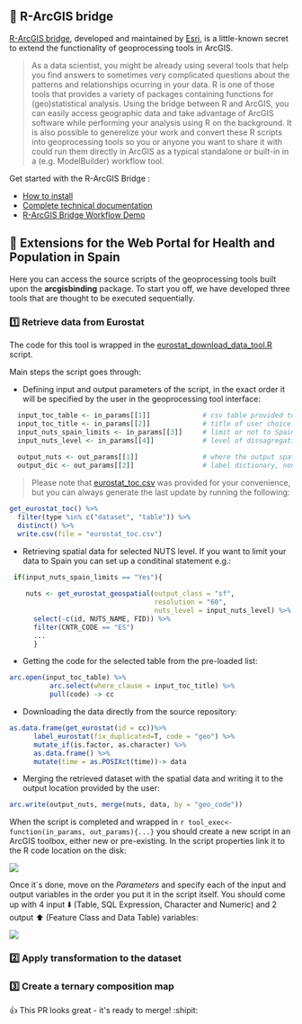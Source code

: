 ## :bridge_at_night: R-ArcGIS bridge 

[R-ArcGIS bridge](https://r-arcgis.github.io/), developed and maintained by [Esri](https://www.esri.com/en-us/home), is a little-known secret to extend the functionality of geoprocessing tools in ArcGIS.

> As a data scientist, you might be already using several tools that help you find answers to sometimes very complicated questions about the patterns and relationships ocurring in your data. R is one of those tools that provides a variety of packages containing functions for (geo)statistical analysis. Using the bridge between R and ArcGIS, you can easily access geographic data and take advantage of ArcGIS software while performing your analysis using R on the background. It is also possible to generelize your work and convert these R scripts into geoprocessing tools so you or anyone you want to share it with could run them directly in ArcGIS as a typical standalone or built-in in a (e.g. ModelBuilder) workflow tool.

Get started with the R-ArcGIS Bridge :

- [How to install](https://github.com/R-ArcGIS/r-bridge-install)
- [Complete technical documentation](https://r-arcgis.github.io/assets/arcgisbinding.pdf) 
- [R-ArcGIS Bridge Workflow Demo](https://community.esri.com/videos/3343)

## :hospital: Extensions for the Web Portal for Health and Population in Spain

Here you can access the source scripts of the geoprocessing tools built upon the **arcgisbinding** package. To start you off, we have developed three tools that are thought to be executed sequentially.

### :one: Retrieve data from Eurostat

The code for this tool is wrapped in the [eurostat_download_data_tool.R](https://github.com/ordanovich/extensions_rbridge/blob/master/eurostat_download_data_tool.R) script. 

Main steps the script goes through:

- Defining input and output parameters of the script, in the exact order it will be specified by the user in the geoprocessing tool interface:
```r
  input_toc_table <- in_params[[1]]             # csv table provided to you
  input_toc_title <- in_params[[2]]             # title of user choice
  input_nuts_spain_limits <- in_params[[3]]     # limit or not to Spain, possible options "Yes" or "No"
  input_nuts_level <- in_params[[4]]            # level of dissagregation, possible options 0,1,2 or 3
  
  output_nuts <- out_params[[1]]                # where the output spatial data will be saved to
  output_dic <- out_params[[2]]                 # label dictionary, non-spatial dataset
```
> Please note that [eurostat_toc.csv](https://raw.githubusercontent.com/ordanovich/extensions_rbridge/master/eurostat_toc.csv) was provided for your convenience, but you can always generate the last update by running the following:

```r
get_eurostat_toc() %>%
  filter(type %in% c("dataset", "table")) %>% 
  distinct() %>%
  write.csv(file = "eurostat_toc.csv")
```

- Retrieving spatial data for selected NUTS level. If you want to limit your data to Spain you can set up a conditinal statement e.g.:
```r
 if(input_nuts_spain_limits == "Yes"){
    
    nuts <- get_eurostat_geospatial(output_class = "sf",
                                    resolution = "60",
                                    nuts_level = input_nuts_level) %>%
      select(-c(id, NUTS_NAME, FID)) %>%
      filter(CNTR_CODE == "ES") 
      ...
      }
```
- Getting the code for the selected table from the pre-loaded list:
```r
arc.open(input_toc_table) %>% 
          arc.select(where_clause = input_toc_title) %>%
          pull(code) -> cc
```
- Downloading the data directly from the source repository:
```r
as.data.frame(get_eurostat(id = cc))%>%
      label_eurostat(fix_duplicated=T, code = "geo") %>%
      mutate_if(is.factor, as.character) %>%
      as.data.frame() %>% 
      mutate(time = as.POSIXct(time))-> data
```
- Merging the retrieved dataset with the spatial data and writing it to the output location provided by the user:
```r
arc.write(output_nuts, merge(nuts, data, by = "geo_code"))
```
When the script is completed and wrapped in `r tool_exec<- function(in_params, out_params){...}` you should create a new script in an ArcGIS toolbox, either new or pre-existing. In the script properties link it to the R code location on the disk:

![](https://github.com/ordanovich/images/blob/master/2019-08-14_14h17_59.png?raw=true)

Once it´s done, move on the *Parameters* and specify each of the input and output variables in the order you put it in the script itself. You should come up with 4 input :arrow_down: (Table, SQL Expression, Character and Numeric) and 2 output :arrow_up: (Feature Class and Data Table) variables:

![](https://github.com/ordanovich/images/blob/master/2019-08-14_14h43_32.png?raw=true)

### :two: Apply transformation to the dataset
### :three: Create a ternary composition map

:+1: This PR looks great - it's ready to merge! :shipit:
